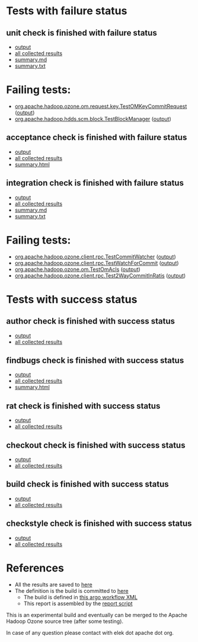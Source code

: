 # Tests with failure status

## unit check is finished with failure status

   * [output](https://raw.githubusercontent.com/elek/ozone-ci-q4/master/pr/pr-hdds-2181-xhd89/unit/output.log)
   * [all collected results](https://github.com/elek/ozone-ci-q4/tree/master/pr/pr-hdds-2181-xhd89/unit)
   * [summary.md](https://github.com/elek/ozone-ci-q4/tree/master/pr/pr-hdds-2181-xhd89/unit/summary.md)
   * [summary.txt](https://github.com/elek/ozone-ci-q4/tree/master/pr/pr-hdds-2181-xhd89/unit/summary.txt)

# Failing tests: 

 * [org.apache.hadoop.ozone.om.request.key.TestOMKeyCommitRequest](hadoop-ozone/ozone-manager/org.apache.hadoop.ozone.om.request.key.TestOMKeyCommitRequest.txt) ([output](hadoop-ozone/ozone-manager/org.apache.hadoop.ozone.om.request.key.TestOMKeyCommitRequest-output.txt))
 * [org.apache.hadoop.hdds.scm.block.TestBlockManager](hadoop-hdds/server-scm/org.apache.hadoop.hdds.scm.block.TestBlockManager.txt) ([output](hadoop-hdds/server-scm/org.apache.hadoop.hdds.scm.block.TestBlockManager-output.txt))

## acceptance check is finished with failure status

   * [output](https://raw.githubusercontent.com/elek/ozone-ci-q4/master/pr/pr-hdds-2181-xhd89/acceptance/output.log)
   * [all collected results](https://github.com/elek/ozone-ci-q4/tree/master/pr/pr-hdds-2181-xhd89/acceptance)
   * [summary.html](https://elek.github.io/ozone-ci-q4/pr/pr-hdds-2181-xhd89/acceptance/summary.html)


## integration check is finished with failure status

   * [output](https://raw.githubusercontent.com/elek/ozone-ci-q4/master/pr/pr-hdds-2181-xhd89/integration/output.log)
   * [all collected results](https://github.com/elek/ozone-ci-q4/tree/master/pr/pr-hdds-2181-xhd89/integration)
   * [summary.md](https://github.com/elek/ozone-ci-q4/tree/master/pr/pr-hdds-2181-xhd89/integration/summary.md)
   * [summary.txt](https://github.com/elek/ozone-ci-q4/tree/master/pr/pr-hdds-2181-xhd89/integration/summary.txt)

# Failing tests: 

 * [org.apache.hadoop.ozone.client.rpc.TestCommitWatcher](hadoop-ozone/integration-test/org.apache.hadoop.ozone.client.rpc.TestCommitWatcher.txt) ([output](hadoop-ozone/integration-test/org.apache.hadoop.ozone.client.rpc.TestCommitWatcher-output.txt))
 * [org.apache.hadoop.ozone.client.rpc.TestWatchForCommit](hadoop-ozone/integration-test/org.apache.hadoop.ozone.client.rpc.TestWatchForCommit.txt) ([output](hadoop-ozone/integration-test/org.apache.hadoop.ozone.client.rpc.TestWatchForCommit-output.txt))
 * [org.apache.hadoop.ozone.om.TestOmAcls](hadoop-ozone/integration-test/org.apache.hadoop.ozone.om.TestOmAcls.txt) ([output](hadoop-ozone/integration-test/org.apache.hadoop.ozone.om.TestOmAcls-output.txt))
 * [org.apache.hadoop.ozone.client.rpc.Test2WayCommitInRatis](hadoop-ozone/integration-test/org.apache.hadoop.ozone.client.rpc.Test2WayCommitInRatis.txt) ([output](hadoop-ozone/integration-test/org.apache.hadoop.ozone.client.rpc.Test2WayCommitInRatis-output.txt))


# Tests with success status

## author check is finished with success status

   * [output](https://raw.githubusercontent.com/elek/ozone-ci-q4/master/pr/pr-hdds-2181-xhd89/author/output.log)
   * [all collected results](https://github.com/elek/ozone-ci-q4/tree/master/pr/pr-hdds-2181-xhd89/author)


## findbugs check is finished with success status

   * [output](https://raw.githubusercontent.com/elek/ozone-ci-q4/master/pr/pr-hdds-2181-xhd89/findbugs/output.log)
   * [all collected results](https://github.com/elek/ozone-ci-q4/tree/master/pr/pr-hdds-2181-xhd89/findbugs)
   * [summary.html](https://elek.github.io/ozone-ci-q4/pr/pr-hdds-2181-xhd89/findbugs/summary.html)


## rat check is finished with success status

   * [output](https://raw.githubusercontent.com/elek/ozone-ci-q4/master/pr/pr-hdds-2181-xhd89/rat/output.log)
   * [all collected results](https://github.com/elek/ozone-ci-q4/tree/master/pr/pr-hdds-2181-xhd89/rat)


## checkout check is finished with success status

   * [output](https://raw.githubusercontent.com/elek/ozone-ci-q4/master/pr/pr-hdds-2181-xhd89/checkout/output.log)
   * [all collected results](https://github.com/elek/ozone-ci-q4/tree/master/pr/pr-hdds-2181-xhd89/checkout)


## build check is finished with success status

   * [output](https://raw.githubusercontent.com/elek/ozone-ci-q4/master/pr/pr-hdds-2181-xhd89/build/output.log)
   * [all collected results](https://github.com/elek/ozone-ci-q4/tree/master/pr/pr-hdds-2181-xhd89/build)


## checkstyle check is finished with success status

   * [output](https://raw.githubusercontent.com/elek/ozone-ci-q4/master/pr/pr-hdds-2181-xhd89/checkstyle/output.log)
   * [all collected results](https://github.com/elek/ozone-ci-q4/tree/master/pr/pr-hdds-2181-xhd89/checkstyle)




# References

 * All the results are saved to [here](https://github.com/elek/ozone-ci-q4/tree/master/pr/pr-hdds-2181-xhd89/)
 * The definition is the build is committed to [here](https://github.com/elek/argo-ozone)
    * The build is defined in [this argo workflow XML](https://github.com/elek/argo-ozone/blob/master/ozone-build.yaml)
    * This report is assembled by the [report script](https://github.com/elek/argo-ozone/blob/master/scripts/report.sh)

This is an experimental build and eventually can be merged to the Apache Hadoop Ozone source tree (after some testing).

In case of any question please contact with elek dot apache dot org.

